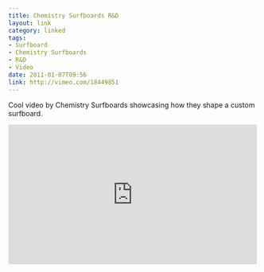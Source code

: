 ```yaml
---
title: Chemistry Surfboards R&D
layout: link
category: linked
tags:
- Surfboard
- Chemistry Surfboards
- R&D
- Video
date: 2011-01-07T09:56
link: http://vimeo.com/18449851
---
```


Cool video by Chemistry Surfboards showcasing how they shape a custom surfboard.

<div class="inline illustration">
	<iframe src="http://player.vimeo.com/video/18449851" width="500" height="281" frameborder="0"></iframe>
</div>